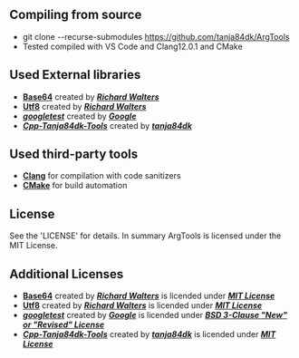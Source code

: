 ## Compiling from source
 - git clone --recurse-submodules https://github.com/tanja84dk/ArgTools
 - Tested compiled with VS Code and Clang12.0.1 and CMake

## Used External libraries
 - [**Base64**](https://github.com/rhymu8354/Base64) created by [***Richard Walters***](https://github.com/rhymu8354)
 - [**Utf8**](https://github.com/rhymu8354/Utf8) created by [***Richard Walters***](https://github.com/rhymu8354)
 - [***googletest***](https://github.com/google/googletest) created by [***Google***](https://github.com/google)
 - [***Cpp-Tanja84dk-Tools***](https://github.com/tanja84dk/Cpp-Tanaj84dk-Tools) created by [***tanja84dk***](https://github.com/tanja84dk)

## Used third-party tools
- [**Clang**](https://clang.llvm.org) for compilation with code sanitizers
- [**CMake**](https://cmake.org) for build automation

## License

See the 'LICENSE' for details. In summary ArgTools is licensed under the MIT License.

## Additional Licenses

 - [**Base64**](https://github.com/rhymu8354/Base64) created by [***Richard Walters***](https://github.com/rhymu8354) is licended under [***MIT License***](https://github.com/rhymu8354/Base64/blob/main/LICENSE.txt)
 - [**Utf8**](https://github.com/rhymu8354/Utf8) created by [***Richard Walters***](https://github.com/rhymu8354) is licended under [***MIT License***](https://github.com/rhymu8354/Utf8/blob/main/LICENSE.txt)
 - [***googletest***](https://github.com/google/googletest) created by [***Google***](https://github.com/google) is licended under [***BSD 3-Clause "New" or "Revised" License***](https://github.com/google/googletest/blob/master/LICENSE)
 - [***Cpp-Tanja84dk-Tools***](https://github.com/tanja84dk/Cpp-Tanaj84dk-Tools) created by [***tanja84dk***](https://github.com/tanja84dk) is licended under [***MIT License***](https://github.com/tanja84dk/Cpp-Tanaj84dk-Tools/blob/master/LICENSE)
 
